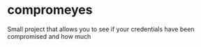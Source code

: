 # compromeyes
Small project that allows you to see if your credentials have been compromised and how much
